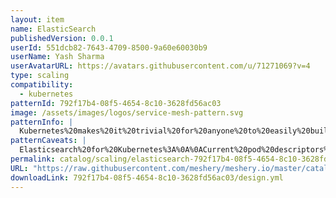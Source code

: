 ```yaml
---
layout: item
name: ElasticSearch
publishedVersion: 0.0.1
userId: 551dcb82-7643-4709-8500-9a60e60030b9
userName: Yash Sharma
userAvatarURL: https://avatars.githubusercontent.com/u/71271069?v=4
type: scaling
compatibility:
  - kubernetes
patternId: 792f17b4-08f5-4654-8c10-3628fd56ac03
image: /assets/images/logos/service-mesh-pattern.svg
patternInfo: |
  Kubernetes%20makes%20it%20trivial%20for%20anyone%20to%20easily%20build%20and%20scale%20Elasticsearch%20clusters.%20Here%2C%20you'll%20find%20how%20to%20do%20so.%20Current%20Elasticsearch%20version%20is%205.6.2.
patternCaveats: |
  Elasticsearch%20for%20Kubernetes%3A%0A%0ACurrent%20pod%20descriptors%20use%20an%20emptyDir%20for%20storing%20data%20in%20each%20data%20node%20container.%20This%20is%20meant%20to%20be%20for%20the%20sake%20of%20simplicity%20and%20should%20be%20adapted%20according%20to%20your%20storage%20needs.
permalink: catalog/scaling/elasticsearch-792f17b4-08f5-4654-8c10-3628fd56ac03.html
URL: "https://raw.githubusercontent.com/meshery/meshery.io/master/catalog/792f17b4-08f5-4654-8c10-3628fd56ac03/0.0.1/design.yml"
downloadLink: 792f17b4-08f5-4654-8c10-3628fd56ac03/design.yml
---
```

